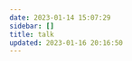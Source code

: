 ```yaml
---
date: 2023-01-14 15:07:29
sidebar: []
title: talk
updated: 2023-01-16 20:16:50
---
```

<head>
  <!-- ... -->
  <script src="//cdn.jsdelivr.net/gh/Uyoahz26/daodao@main/dist/qexo-dao.min.js"></script>
  <!-- ... -->
</head>
<body>
  <!-- ... -->
  <div id="qexoDaoDao"></div>
  <script>
    qexoDaodao?.init({
      el: "#qexoDaoDao",
      avatar: "https://q1.qlogo.cn/g?b=qq&nk=2496091142&s=640",
      name: "UyoAhz",
      limit: 10,
      useLoadingImg: false,
      baseURL: "https://qexo.wyblog1.tk",
    }).then(function (){
      console.log("qexoDaodao加载完成");
    })
  </script>
</body>

